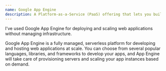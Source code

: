 ```yaml
---
name: Google App Engine
description: A Platform-as-a-Service (PaaS) offering that lets you build and deploy applications on Google's infrastructure
---
```


I've used Google App Engine for deploying and scaling web applications without managing infrastructure.

Google App Engine is a fully managed, serverless platform for developing and hosting web applications at scale. You can choose from several popular languages, libraries, and frameworks to develop your apps, and App Engine will take care of provisioning servers and scaling your app instances based on demand.